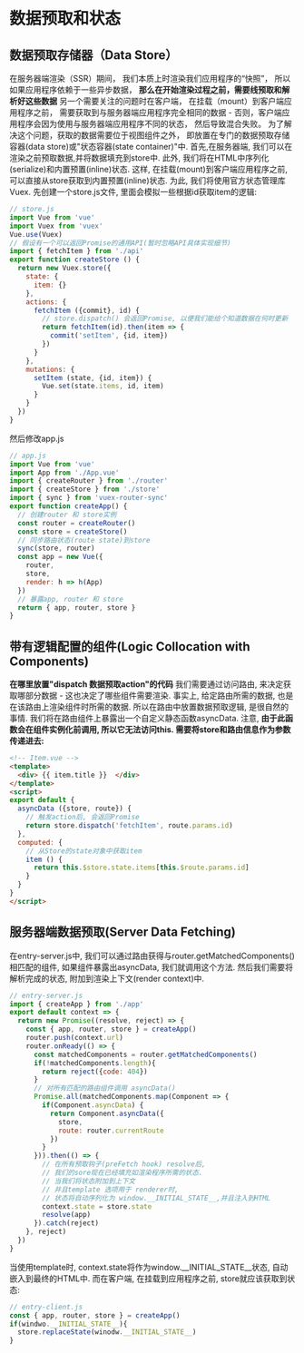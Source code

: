 # 数据预取和状态

## 数据预取存储器（Data Store）
在服务器端渲染（SSR）期间， 我们本质上时渲染我们应用程序的“快照”， 所以如果应用程序依赖于一些异步数据， **那么在开始渲染过程之前，需要线预取和解析好这些数据**
另一个需要关注的问题时在客户端， 在挂载（mount）到客户端应用程序之前， 需要获取到与服务器端应用程序完全相同的数据 - 否则，客户端应用程序会因为使用与服务器端应用程序不同的状态， 然后导致混合失败。
为了解决这个问题，获取的数据需要位于视图组件之外， 即放置在专门的数据预取存储容器(data store)或"状态容器(state container)"中. 首先,在服务器端, 我们可以在渲染之前预取数据,并将数据填充到store中. 此外, 我们将在HTML中序列化(serialize)和内置预置(inline)状态. 这样, 在挂载(mount)到客户端应用程序之前, 可以直接从store获取到内置预置(inline)状态.
为此, 我们将使用官方状态管理库Vuex. 先创建一个store.js文件, 里面会模拟一些根据id获取item的逻辑:
```js
// store.js
import Vue from 'vue'
import Vuex from 'vuex'
Vue.use(Vuex)
// 假设有一个可以返回Promise的通用API(暂时忽略API具体实现细节)
import { fetchItem } from './api'
export function createStore () {
  return new Vuex.store({
    state: {
      item: {}
    },
    actions: {
      fetchItem ({commit}, id) {
        // store.dispatch() 会返回Promise, 以便我们能给个知道数据在何时更新
        return fetchItem(id).then(item => {
          commit('setItem', {id, item})
        })
      }
    },
    mutations: {
      setItem (state, {id, item}) {
        Vue.set(state.items, id, item)
      }
    }
  })
}
```
然后修改app.js
```js
// app.js
import Vue from 'vue'
import App from './App.vue'
import { createRouter } from './router'
import { createStore } from './store'
import { sync } from 'vuex-router-sync'
export function createApp() {
  // 创建router 和 store实例
  const router = createRouter()
  const store = createStore()
  // 同步路由状态(route state)到store
  sync(store, router)
  const app = new Vue({
    router,
    store,
    render: h => h(App)
  })
  // 暴露app, router 和 store
  return { app, router, store }
}
```

## 带有逻辑配置的组件(Logic Collocation with Components)
**在哪里放置"dispatch 数据预取action"的代码**
我们需要通过访问路由, 来决定获取哪部分数据 - 这也决定了哪些组件需要渲染. 事实上, 给定路由所需的数据, 也是在该路由上渲染组件时所需的数据. 所以在路由中放置数据预取逻辑, 是很自然的事情.
我们将在路由组件上暴露出一个自定义静态函数asyncData. 注意, **由于此函数会在组件实例化前调用, 所以它无法访问this. 需要将store和路由信息作为参数传递进去:**
```html
<!-- Item.vue -->
<template>
  <div> {{ item.title }}  </div>
</template>
<script>
export default {
  asyncData ({store, route}) {
    // 触发action后, 会返回Promise
    return store.dispatch('fetchItem', route.params.id)
  },
  computed: {
    // 从Store的state对象中获取item
    item () {
      return this.$store.state.items[this.$route.params.id]
    }
  }
}
</script>
```

## 服务器端数据预取(Server Data Fetching)
在entry-server.js中, 我们可以通过路由获得与router.getMatchedComponents() 相匹配的组件, 如果组件暴露出asyncData, 我们就调用这个方法. 然后我们需要将解析完成的状态, 附加到渲染上下文(render context)中.
```js
// entry-server.js
import { createApp } from './app'
export default context => {
  return new Promise((resolve, reject) => {
    const { app, router, store } = createApp()
    router.push(context.url)
    router.onReady(() => {
      const matchedComponents = router.getMatchedComponents()
      if(!matchedComponents.length){
        return reject({code: 404})
      }
      // 对所有匹配的路由组件调用 asyncData()
      Promise.all(matchedComponents.map(Component => {
        if(Component.asyncData) {
          return Component.asyncData({
            store,
            route: router.currentRoute
          })
        }
      })).then(() => {
        // 在所有预取钩子(preFetch hook) resolve后,
        // 我们的sore现在已经填充如渲染程序所需的状态.
        // 当我们将状态附加到上下文
        // 并且template 选项用于 renderer时,
        // 状态将自动序列化为 window.__INITIAL_STATE__,并且注入到HTML
        context.state = store.state
        resolve(app)
      }).catch(reject)
    }, reject)
  })
}
```
当使用template时, context.state将作为window.__INITIAL_STATE__状态, 自动嵌入到最终的HTML中. 而在客户端, 在挂载到应用程序之前, store就应该获取到状态:
```js
// entry-client.js
const { app, router, store } = createApp()
if(windwo.__INITIAL_STATE__){
  store.replaceState(winodw.__INITIAL_STATE__)
}
```